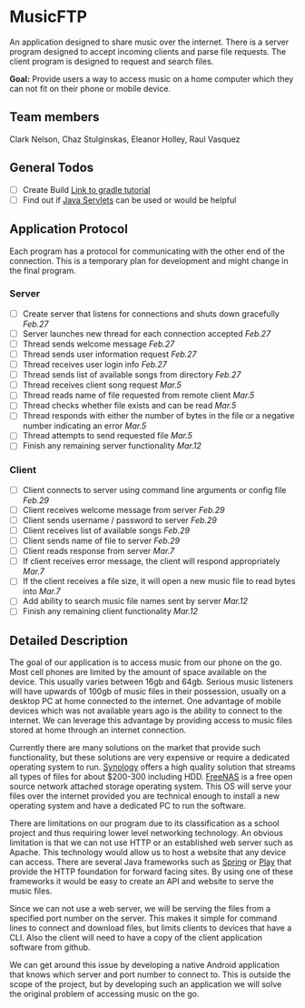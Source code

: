 # MusicFTP
An application designed to share music over the internet. There is a server program designed to accept incoming clients and parse file requests. The client program is designed to request and search files.

**Goal:** Provide users a way to access music on a home computer which they can not fit on their phone or mobile device.

## Team members
Clark Nelson, Chaz Stulginskas, Eleanor Holley, Raul Vasquez

## General Todos

- [ ] Create Build [Link to gradle tutorial](https://docs.gradle.org/current/userguide/tutorial_java_projects.html)
- [ ] Find out if [Java Servlets](https://en.wikipedia.org/wiki/Java_servlet) can be used or would be helpful

## Application Protocol

Each program has a protocol for communicating with the other end of the connection. This is a temporary plan for development and might change in the final program.

### Server

- [ ] Create server that listens for connections and shuts down gracefully *Feb.27*
- [ ] Server launches new thread for each connection accepted  *Feb.27*
- [ ] Thread sends welcome message *Feb.27*
- [ ] Thread sends user information request *Feb.27*
- [ ] Thread receives user login info *Feb.27*
- [ ] Thread sends list of available songs from directory *Feb.27*
- [ ] Thread receives client song request *Mar.5*
- [ ] Thread reads name of file requested from remote client *Mar.5*
- [ ] Thread checks whether file exists and can be read *Mar.5*
- [ ] Thread responds with either the number of bytes in the file or a negative number indicating an error *Mar.5*
- [ ] Thread attempts to send requested file *Mar.5*
- [ ] Finish any remaining server functionality *Mar.12*

### Client

- [ ] Client connects to server using command line arguments or config file *Feb.29*
- [ ] Client receives welcome message from server *Feb.29*
- [ ] Client sends username / password to server *Feb.29*
- [ ] Client receives list of available songs *Feb.29*
- [ ] Client sends name of file to server *Feb.29*
- [ ] Client reads response from server *Mar.7*
- [ ] If client receives error message, the client will respond appropriately *Mar.7*
- [ ] If the client receives a file size, it will open a new music file to read bytes into *Mar.7*
- [ ] Add ability to search music file names sent by server *Mar.12*
- [ ] Finish any remaining client functionality *Mar.12*

## Detailed Description

The goal of our application is to access music from our phone on the go. Most cell phones are limited by the amount of space available on the device. This usually varies between 16gb and 64gb. Serious music listeners will have upwards of 100gb of music files in their possession, usually on a desktop PC at home connected to the internet. One advantage of mobile devices which was not available years ago is the ability to connect to the internet. We can leverage this advantage by providing access to music files stored at home through an internet connection.

Currently there are many solutions on the market that provide such functionality, but these solutions are very expensive or require a dedicated operating system to run. [Synology](https://www.synology.com/en-us/products/DS115j) offers a high quality solution that streams all types of files for about $200-300 including HDD. [FreeNAS](http://www.freenas.org/) is a free open source network attached storage operating system. This OS will serve your files over the internet provided you are technical enough to install a new operating system and have a dedicated PC to run the software.

There are limitations on our program due to its classification as a school project and thus requiring lower level networking technology. An obvious limitation is that we can not use HTTP or an established web server such as Apache. This technology would allow us to host a website that any device can access. There are several Java frameworks such as [Spring](https://spring.io/) or [Play](https://www.playframework.com/) that provide the HTTP foundation for forward facing sites. By using one of these frameworks it would be easy to create an API and website to serve the music files.

Since we can not use a web server, we will be serving the files from a specified port number on the server. This makes it simple for command lines to connect and download files, but limits clients to devices that have a CLI. Also the client will need to have a copy of the client application software from github.

We can get around this issue by developing a native Android application that knows which server and port number to connect to. This is outside the scope of the project, but by developing such an application we will solve the original problem of accessing music on the go.
